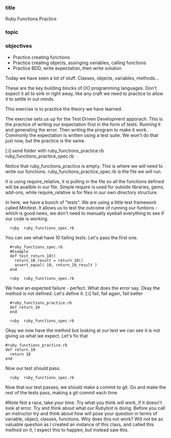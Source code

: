 ### title

Ruby Functions Practice

### topic

### objectives
* Practice creating functions
* Practice creating objects, assinging variables, calling functions
* Practice BDD, write expectation, then write solution

Today we have seen a lot of stuff.  Classes, objects, variables, methods...

These are the key building blocks of OO programming languages.  Don't expect it all to sink in right away, like any craft we need to practice to allow it to settle in out minds.

This exercise is to practice the theory we have learned.

The exercise sets us up for the Test Driven Development apporach.  This is the practice of writing our expectation first in the form of tests.  Running it and generating the error. Then writing the program to make it work.  Commonly the expectation is written using a test suite.  We won't do that just now,  but the practice is the same.

[:i] send folder with ruby_functions_practice.rb ruby_functions_practice_spec.rb

Notice that ruby_functions_practice is empty.  This is where we will need to write our functions.
ruby_functions_practice_spec.rb is the file we will run. 

It is using require_relative,  it is pulling in the file so all the functions defined will be availble in our file. Simple require is used for outside libraries, gems, add-ons, while require_relative is for files in our own directory structure.

In here, we have a bunch of "tests". We are using a little test framework called Minitest. It allows us to test the outcome of running our funtions - which is good news, we don't need to manually eyeball everything to see if our code is working.

```
  ruby  ruby_functions_spec.rb
```

You can see what have 10 failing tests. Let's pass the first one.

```
  #ruby_functions_spec.rb
  #Example
  def test_return_10()
    return_10_result = return_10()
    assert_equal( 10, return_10_result )
  end
```

```
  ruby  ruby_functions_spec.rb
```
We have an expected failure - perfect.  What does the error say. Okay the method is not defined.  Let's define it.
[:i] fail, fail again, fail better

```
  #ruby_functions_practice.rb
  def return_10
  end
```
```
  ruby  ruby_functions_spec.rb
```
Okay we now have the method but looking at our text we can see it is not giving us what we expect. Let's fix that

```
#ruby_functions_practice.rb
def return_10
  return 10
end
```
Now our test should pass.

```
  ruby  ruby_functions_spec.rb
```

Now that our test passes, we should make a commit to git. Go and make the rest of the tests pass, making a git commit each time.

#Note
Not a race, take your time. Try what you think will work, if it doesn't look at error.  Try and think about what our Rubybot is doing. Before you call an instructor try and think about how will pose your question in terms of variable, object, classes, functions.  Why does this not work? Will not be as valuable question as I created an instance of this class,  and called this method on it,  I expect this to happen,  but instead saw this.